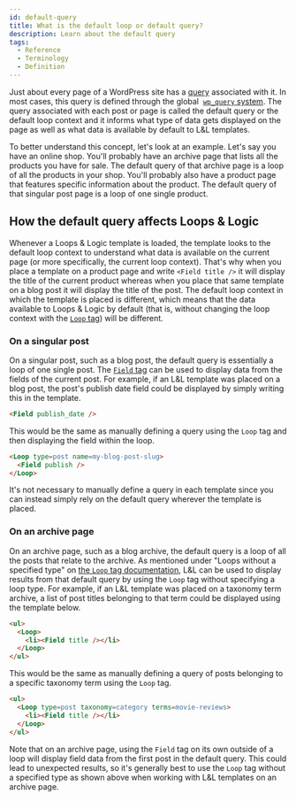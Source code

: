 ```yaml
---
id: default-query
title: What is the default loop or default query?
description: Learn about the default query
tags:
  - Reference
  - Terminology
  - Definition
---
```

Just about every page of a WordPress site has a [query](/docs/getting-started/terminology-definitions/query) associated with it. In most cases, this query is defined through the global  [`wp_query` system](https://developer.wordpress.org/reference/classes/wp_query/). The query associated with each post or page is called the default query or the default loop context and it informs what type of data gets displayed on the page as well as what data is available by default to L&L templates.

To better understand this concept, let's look at an example. Let's say you have an online shop. You'll probably have an archive page that lists all the products you have for sale. The default query of that archive page is a loop of all the products in your shop. You'll probably also have a product page that features specific information about the product. The default query of that singular post page is a loop of one single product.

## How the default query affects Loops & Logic

Whenever a Loops & Logic template is loaded, the template looks to the default loop context to understand what data is available on the current page (or more specifically, the current loop context). That's why when you place a template on a product page and write `<Field title />` it will display the title of the current product whereas when you place that same template on a blog post it will display the title of the post. The default loop context in which the template is placed is different, which means that the data available to Loops & Logic by default (that is, without changing the loop context with the [`Loop` tag](http://localhost:3000/docs/dynamic-tags/Loop/)) will be different.

### On a singular post

On a singular post, such as a blog post, the default query is essentially a loop of one single post. The [`Field` tag](http://localhost:3000/docs/dynamic-tags/field) can be used to display data from the fields of the current post. For example, if an L&L template was placed on a blog post, the post's publish date field could be displayed by simply writing this in the template.

```html
<Field publish_date />
```

This would be the same as manually defining a query using the `Loop` tag and then displaying the field within the loop.

```html
<Loop type=post name=my-blog-post-slug>
  <Field publish />
</Loop>
```

It's not necessary to manually define a query in each template since you can instead simply rely on the default query wherever the template is placed.

### On an archive page

On an archive page, such as a blog archive, the default query is a loop of all the posts that relate to the archive. As mentioned under "Loops without a specified type" on [the `Loop` tag documentation](http://localhost:3000/docs/dynamic-tags/Loop#loops-without-a-specified-type), L&L can be used to display results from that default query by using the `Loop` tag without specifying a loop type. For example, if an L&L template was placed on a taxonomy term archive, a list of post titles belonging to that term could be displayed using the template below.

```html
<ul>
  <Loop>
    <li><Field title /></li>
  </Loop>
</ul>
```

This would be the same as manually defining a query of posts belonging to a specific taxonomy term using the `Loop` tag.

```html
<ul>
  <Loop type=post taxonomy=category terms=movie-reviews>
    <li><Field title /></li>
  </Loop>
</ul>
```

Note that on an archive page, using the `Field` tag on its own outside of a loop will display field data from the first post in the default query. This could lead to unexpected results, so it's generally best to use the `Loop` tag without a specified type as shown above when working with L&L templates on an archive page.